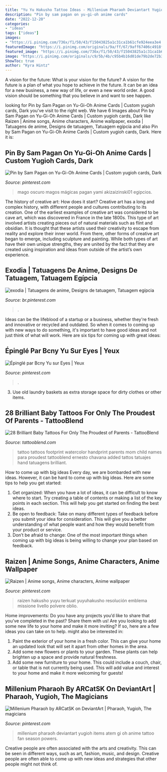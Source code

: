 ```yaml
---
title: "Yu Yu Hakusho Tattoo Ideas - Millenium Pharaoh Deviantart Yugioh Items Atem Gi Oh Anime Tattoo Fan Season Powers"
description: "Pin by sam pagan on yu-gi-oh anime cards"
date: "2022-12-20"
categories:
- "ideas"
tags: ["ideas"]
images:
- "https://i.pinimg.com/736x/f1/50/43/f15043825a1c31ca1b61cfe924eea3e4.jpg"
featuredImage: "https://i.pinimg.com/originals/9a/ff/67/9aff67406c4918fb8402605bbc548d64.jpg"
featured_image: "https://i.pinimg.com/736x/f1/50/43/f15043825a1c31ca1b61cfe924eea3e4.jpg"
image: "https://i.pinimg.com/originals/c9/5b/4b/c95b4b16d01de79b2de72b35b48965e2.jpg"
ShowToc: true
author: "Kyra Hintz"
---
```



A vision for the future: What is your vision for the future?
A vision for the future is a plan of what you hope to achieve in the future. It can be an idea for a new business, a new way of life, or even a new world order. A good vision should be something that you believe in and want to see happen.

	

		
looking for Pin by Sam Pagan on Yu-Gi-Oh Anime Cards | Custom yugioh cards, Dark you've visit to the right web. We have 6 Images about Pin by Sam Pagan on Yu-Gi-Oh Anime Cards | Custom yugioh cards, Dark like Raizen | Anime songs, Anime characters, Anime wallpaper, exodia | Tatuagens de anime, Designs de tatuagem, Tatuagem egípcia and also Pin by Sam Pagan on Yu-Gi-Oh Anime Cards | Custom yugioh cards, Dark. Here it is:
		
    
## Pin By Sam Pagan On Yu-Gi-Oh Anime Cards | Custom Yugioh Cards, Dark

<img loading=lazy src="https://i.pinimg.com/736x/f1/50/43/f15043825a1c31ca1b61cfe924eea3e4.jpg" onerror="this.onerror=null;this.src='https://tse4.mm.bing.net/th?id=OIP.ANNXqvzOoFxOIkmlwV-jmAAAAA&amp;pid=15.1';" alt="Pin by Sam Pagan on Yu-Gi-Oh Anime Cards | Custom yugioh cards, Dark">

_Source: pinterest.com_

>mago oscuro magos mágicas pagan yami akizaizinski01 egipcios. 

	

The history of creative art: How does it start?
Creative art has a long and complex history, with different people and cultures contributing to its creation. One of the earliest examples of creative art was considered to be cave art, which was discovered in France in the late 1800s. This type of art involved artists creating pieces out of natural materials such as flint and obsidian. It is thought that these artists used their creativity to escape from reality and explore their inner world. From there, other forms of creative art began to emerge, including sculpture and painting. While both types of art have their own unique strengths, they are united by the fact that they are created using inspiration and ideas from outside of the artist’s own experience.

    
## Exodia | Tatuagens De Anime, Designs De Tatuagem, Tatuagem Egípcia

<img loading=lazy src="https://i.pinimg.com/236x/57/fb/9b/57fb9b4b48e417dc2d9ec1b482dec4c2.jpg?nii=t" onerror="this.onerror=null;this.src='https://tse2.mm.bing.net/th?id=OIP.YNGbUZq7m4q4UV8nLOwKbAAAAA&amp;pid=15.1';" alt="exodia | Tatuagens de anime, Designs de tatuagem, Tatuagem egípcia">

_Source: br.pinterest.com_

>. 

	

Ideas can be the lifeblood of a startup or a business, whether they're fresh and innovative or recycled and outdated. So when it comes to coming up with new ways to do something, it's important to have good ideas and not just think of what will work. Here are six tips for coming up with great ideas:

    
## Épinglé Par Bcny Yu Sur Eyes | Yeux

<img loading=lazy src="https://i.pinimg.com/originals/9a/ff/67/9aff67406c4918fb8402605bbc548d64.jpg" onerror="this.onerror=null;this.src='https://tse3.mm.bing.net/th?id=OIP.jDxOqcOxVdacW9HxgpADlQHaD5&amp;pid=15.1';" alt="Épinglé par Bcny Yu sur Eyes | Yeux">

_Source: pinterest.com_

>. 

	

3. Use old laundry baskets as extra storage space for dirty clothes or other items.

    
## 28 Brilliant Baby Tattoos For Only The Proudest Of Parents - TattooBlend

<img loading=lazy src="https://tattooblend.com/wp-content/uploads/2016/02/watercolor-footprint-tattoo.jpg" onerror="this.onerror=null;this.src='https://tse4.mm.bing.net/th?id=OIP.jVWmYmJKIu09eVHXJtI_NwHaJQ&amp;pid=15.1';" alt="28 Brilliant Baby Tattoos For Only The Proudest of Parents - TattooBlend">

_Source: tattooblend.com_

>tattoo tattoos footprint watercolor handprint parents mom child names para proudest tattooblend ernesto chavana added tattos tatuajes hand tatuagens brilliant. 

	

How to come up with big ideas
Every day, we are bombarded with new ideas. However, it can be hard to come up with big ideas. Here are some tips to help you get started: 
1. Get organized: When you have a lot of ideas, it can be difficult to know where to start. Try creating a table of contents or making a list of the key points in each section. This will help you get started on finding the best ideas. 
2. Be open to feedback: Take on many different types of feedback before you submit your idea for consideration. This will give you a better understanding of what people want and how they would benefit from your product or service. 
3. Don’t be afraid to change: One of the most important things when coming up with big ideas is being willing to change your plan based on feedback.

    
## Raizen | Anime Songs, Anime Characters, Anime Wallpaper

<img loading=lazy src="https://i.pinimg.com/originals/df/d5/6f/dfd56fd7eade79efd05d112a531e7137.jpg" onerror="this.onerror=null;this.src='https://tse2.mm.bing.net/th?id=OIP.zYNZzgmgMyzD3F5Jm3l_VQAAAA&amp;pid=15.1';" alt="Raizen | Anime songs, Anime characters, Anime wallpaper">

_Source: pinterest.com_

>raizen hakusho yuyu terkuat yuyuhakusho resolución emblema missione livello polvere oblio. 

	

Home improvements: Do you have any projects you’d like to share that you’ve completed in the past? Share them with us!
Are you looking to add some new life to your home and make it more inviting? If so, here are a few ideas you can take on to help. might also be interested in: 
1. Paint the exterior of your home in a fresh color. This can give your home an updated look that will set it apart from other homes in the area. 
2. Add some new flowers or plants to your garden. These plants can help brighten up a space and provide natural freshness. 
3. Add some new furniture to your home. This could include a couch, chair, or table that is not currently being used. This will add value and interest to your home and make it more welcoming for guests!

    
## Millenium Pharaoh By ARCatSK On DeviantArt | Pharaoh, Yugioh, The Magicians

<img loading=lazy src="https://i.pinimg.com/originals/c9/5b/4b/c95b4b16d01de79b2de72b35b48965e2.jpg" onerror="this.onerror=null;this.src='https://tse2.mm.bing.net/th?id=OIP.PAkLCvQZuLO_kAfKD_2WwAHaQx&amp;pid=15.1';" alt="Millenium Pharaoh by ARCatSK on DeviantArt | Pharaoh, Yugioh, The magicians">

_Source: pinterest.com_

>millenium pharaoh deviantart yugioh items atem gi oh anime tattoo fan season powers. 

	

Creative people are often associated with the arts and creativity. This can be seen in different ways, such as art, fashion, music, and design. Creative people are often able to come up with new ideas and strategies that other people might not think of.

